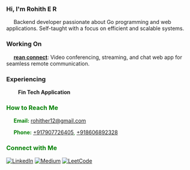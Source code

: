   
### Hi, I'm Rohith E R

&nbsp; &nbsp; &nbsp;Backend developer passionate about Go programming and web applications. Self-taught with a focus on efficient and scalable systems.

### Working On
&nbsp; &nbsp; &nbsp;[**rean connect**](https://github.com/Reanwebs): Video conferencing, streaming, and chat web app for seamless remote communication.

### Experiencing
&nbsp; &nbsp; &nbsp;&nbsp; &nbsp;**Fin Tech Application**<font color="green">

### How to Reach Me
&nbsp; &nbsp; &nbsp;**Email:** [rohither12@gmail.com](mailto:rohither12@gmail.com)

&nbsp; &nbsp; &nbsp;**Phone:** [+917907726405](tel:+917907726405), [+918606892328](tel:+918606892328)

### Connect with Me
[![LinkedIn](https://img.shields.io/badge/LinkedIn-Connect-blue)](https://www.linkedin.com/in/rohither)
[![Medium](https://img.shields.io/badge/Medium-Follow-green)](https://medium.com/@rohithlellu7)
[![LeetCode](https://img.shields.io/badge/LeetCode-Solve-red)](https://leetcode.com/rohithlellu7/)
